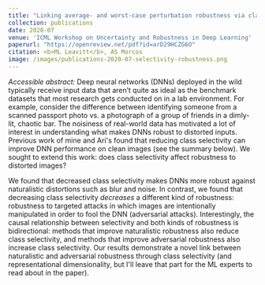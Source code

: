 ```yaml
---
title: "Linking average- and worst-case perturbation robustness via class selectivity and dimensionality"
collection: publications
date: 2020-07
venue: 'ICML Workshop on Uncertainty and Robustness in Deep Learning'
paperurl: "https://openreview.net/pdf?id=arD29HCZG6O"
citation: <b>ML Leavitt</b>, AS Morcos
image: /images/publications-2020-07-selectivity-robustness.png
---
```

<i>Accessible abstract:</i> Deep neural networks (DNNs) deployed in the wild typically receive input data that aren’t quite as ideal as the benchmark datasets that most research gets conducted on in a lab environment. For example, consider the difference between identifying someone from a scanned passport photo vs. a photograph of a group of friends in a dimly-lit, chaotic bar. The noisiness of real-world data has motivated a lot of interest in understanding what makes DNNs robust to distorted inputs. Previous work of mine and Ari's found that reducing class selectivity can improve DNN performance on clean images (see the summary below). We sought to extend this work: does class selectivity affect robustness to distorted images?

We found that decreased class selectivity makes DNNs more robust against naturalistic distortions such as blur and noise. In contrast, we found that decreasing class selectivity <i>decreases</i> a different kind of robustness: robustness to targeted attacks in which images are intentionally manipulated in order to fool the DNN (adversarial attacks). Interestingly, the causal relationship between selectivity and both kinds of robustness is bidirectional: methods that improve naturalistic robustness also reduce class selectivity, and methods that improve adversarial robustness also increase class selectivity. Our results demonstrate a novel link between naturalistic and adversarial robustness through class selectivity (and representational dimensionality, but I'll leave that part for the ML experts to read about in the paper).